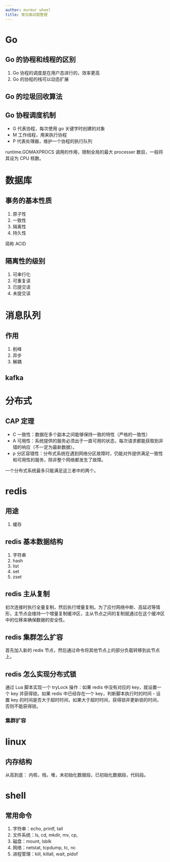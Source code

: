 ```yaml
---
author: murmur wheel
title: 常见面试题整理
---
```


# Go

## Go 的协程和线程的区别

1. Go 协程的调度是在用户态进行的，效率更高
2. Go 的协程的栈可以动态扩展

## Go 的垃圾回收算法

## Go 协程调度机制

- G 代表协程，每次使用 go 关键字时创建的对象
- M 工作线程，用来执行协程
- P 代表处理器，维护一个协程的执行队列

runtime.GOMAXPROCS 调用的作用，限制全局的最大 processer 数目，一般将其设为 CPU 核数。

# 数据库

## 事务的基本性质

1. 原子性
2. 一致性
3. 隔离性
4. 持久性

简称 ACID

## 隔离性的级别

1. 可串行化
2. 可重复读
3. 已提交读
4. 未提交读

# 消息队列

## 作用

1. 削峰
2. 异步
3. 解耦

## kafka

# 分布式

## CAP 定理

- C 一致性：数据在多个副本之间能够保持一致的特性（严格的一致性）
- A 可用性：系统提供的服务必须出于一直可用的状态，每次请求都能获取到非错的响应（不一定为最新数据）。
- p 分区容错性：分布式系统在遇到网络分区故障时，仍能对外提供满足一致性和可用性的服务，除非整个网络都发生了故障。

一个分布式系统最多只能满足这三者中的两个。

# redis

## 用途

1. 缓存

## redis 基本数据结构

1. 字符串
2. hash
3. list
4. set
5. zset

## redis 主从复制

初次连接时执行全量复制，然后执行增量复制。为了应付网络中断、高延迟等情形，主节点会维持一个增量复制缓冲区，主从节点之间的复制就通过在这个缓冲区中的位移来确保数据的安全性。

## redis 集群怎么扩容

首先加入新的 redis 节点，然后通过命令将其他节点上的部分负载转移到此节点上。

## redis 怎么实现分布式锁

通过 Lua 脚本实现一个 tryLock 操作：如果 redis 中没有对应的 key，就设置一个 key 并获得锁。如果 redis 中已经存在一个 key，判断脚本执行时的时间 - 设置 key 的时间是否大于超时时间，如果大于超时时间，获得锁并更新锁的时间，否则不能获得锁。

### 集群扩容

# linux

## 内存结构

从高到底： 内核，栈，堆，未初始化数据段，已初始化数据段，代码段。

# shell

## 常用命令

1. 字符串：echo, printf, tail
2. 文件系统：ls, cd, mkdir, mv, cp,
3. 磁盘：mount, lsblk
4. 网络：netstat, tcpdump, tc, nc
5. 进程管理：kill, killall, wait, pidof
